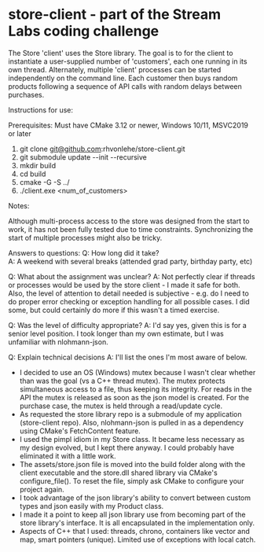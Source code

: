 # store-client - part of the Stream Labs coding challenge

The Store 'client' uses the Store library.  The goal is to for the client to instantiate a user-supplied number of 'customers', each one running in its own thread.
Alternately, multiple 'client' processes can be started independently on the command line.  Each customer then buys random products following a sequence of API calls with random delays between purchases.

Instructions for use:

Prerequisites: Must have CMake 3.12 or newer, Windows 10/11, MSVC2019 or later

1. git clone git@github.com:rhvonlehe/store-client.git
2. git submodule update --init --recursive
3. mkdir build
4. cd build
5. cmake -G <generator-of-choice> -S ../
6. ./client.exe <num_of_customers>
  


Notes:

Although multi-process access to the store was designed from the start to work, it has not been fully tested due to time constraints.  Synchronizing the start of multiple processes might also be tricky.

  
  
Answers to questions:
Q: How long did it take?  
A: A weekend with several breaks (attended grad party, birthday party, etc)

Q: What about the assignment was unclear?
A: Not perfectly clear if threads or processes would be used by the store client - I made it safe for both.  Also, the level of attention to detail needed is subjective - e.g. do I need to do proper error checking or exception handling for all possible cases.  I did some, but could certainly do more if this wasn't a timed exercise.
  
Q: Was the level of difficulty appropriate?
A: I'd say yes, given this is for a senior level position.  I took longer than my own estimate, but I was unfamiliar with nlohmann-json.

Q: Explain technical decisions
A: I'll list the ones I'm most aware of below.
  
* I decided to use an OS (Windows) mutex because I wasn't clear whether than was the goal (vs a C++ thread mutex).  The mutex protects simultaneous access to a file, thus keeping its integrity.  For reads in the API the mutex is released as soon as the json model is created.  For the purchase case, the mutex is held through a read/update cycle.
* As requested the store library repo is a submodule of my application (store-client repo).  Also, nlohmann-json is pulled in as a dependency using CMake's FetchContent feature.
* I used the pimpl idiom in my Store class. It became less necessary as my design evolved, but I kept there anyway.  I could probably have eliminated it with a little work.
* The assets/store.json file is moved into the build folder along with the client executable and the store.dll shared library via CMake's configure_file().  To reset the file, simply ask CMake to configure your project again.
* I took advantage of the json library's ability to convert between custom types and json easily with my Product class.  
* I made it a point to keep all json library use from becoming part of the store library's interface.  It is all encapsulated in the implementation only.  
* Aspects of C++ that I used: threads, chrono, containers like vector and map, smart pointers (unique).  Limited use of exceptions with local catch.
